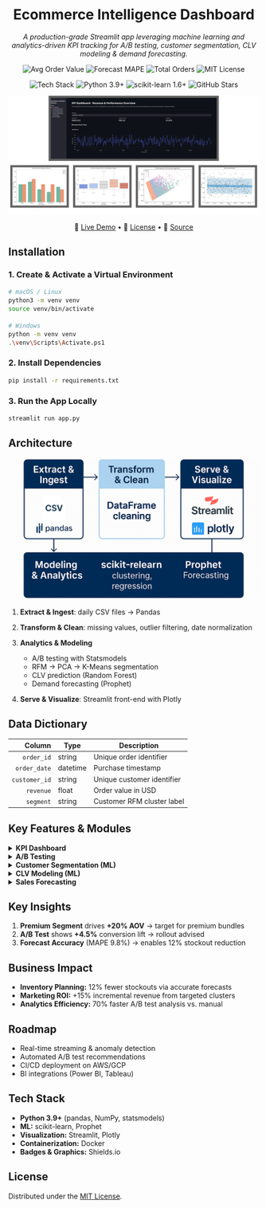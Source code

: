 
<h1 align="center">Ecommerce Intelligence Dashboard</h1>

<p align="center">
  <em>A production-grade Streamlit app leveraging machine learning and analytics-driven KPI tracking for A/B testing, customer segmentation, CLV modeling & demand forecasting.</em>
</p>

<p align="center">
  <!-- Impact Badges -->
  <img src="https://img.shields.io/badge/AOV-%2480.03-blue" alt="Avg Order Value" />
  <img src="https://img.shields.io/badge/MAPE-9.8%25-yellow" alt="Forecast MAPE" />
  <img src="https://img.shields.io/badge/Orders-10k+-green" alt="Total Orders" />
  <img src="https://img.shields.io/badge/License-MIT-green" alt="MIT License" />
</p>

<p align="center">
  <!-- Tech Stack Badges -->
  <img src="https://img.shields.io/badge/Tech-Python%2C%20Pandas%2C%20scikit-learn%2C%20Prophet%2C%20Streamlit-orange" alt="Tech Stack" />
  <img src="https://img.shields.io/badge/python-3.9+-blue" alt="Python 3.9+" />
  <img src="https://img.shields.io/badge/scikit--learn-1.6+-orange" alt="scikit-learn 1.6+" />
  <img src="https://img.shields.io/github/stars/rodrigo-bravo/ecommerce-data-analytics-case-study" alt="GitHub Stars" />
</p>

<p align="center">
  <img src="assets/banner.png" alt="Ecommerce Intelligence Dashboard" style="max-width:100%; height:auto;" />
</p>

<p align="center">
  🔗 <a href="https://ecommerce-intelligence-dashboard.streamlit.app/">Live Demo</a> • 📜 <a href="LICENSE">License</a> • 📂 <a href="https://github.com/rodrigo-bravo/ecommerce-data-analytics-case-study">Source</a>
</p>


## Installation

### 1. Create & Activate a Virtual Environment  
```bash
# macOS / Linux
python3 -m venv venv
source venv/bin/activate

# Windows
python -m venv venv
.\venv\Scripts\Activate.ps1
````

### 2. Install Dependencies

```bash
pip install -r requirements.txt
```

### 3. Run the App Locally

```bash
streamlit run app.py
```

## Architecture

<p align="center">
  <img src="assets/architecture.png" alt="Architecture Diagram" width="600" />
</p>

1. **Extract & Ingest**: daily CSV files → Pandas
2. **Transform & Clean**: missing values, outlier filtering, date normalization
3. **Analytics & Modeling**

   * A/B testing with Statsmodels
   * RFM → PCA → K-Means segmentation
   * CLV prediction (Random Forest)
   * Demand forecasting (Prophet)
4. **Serve & Visualize**: Streamlit front-end with Plotly


## Data Dictionary

|        Column | Type     | Description                |
| ------------: | -------- | -------------------------- |
|    `order_id` | string   | Unique order identifier    |
|  `order_date` | datetime | Purchase timestamp         |
| `customer_id` | string   | Unique customer identifier |
|     `revenue` | float    | Order value in USD         |
|     `segment` | string   | Customer RFM cluster label |

## Key Features & Modules

<details>
<summary><strong>KPI Dashboard</strong></summary>

* **Total Revenue**: \$800,323
* **Avg. Order Value (AOV)**: \$80.03
* **Total Orders**: 10,000
* Interactive time-series & boxplots by category/payment

</details>

<details>
<summary><strong>A/B Testing</strong></summary>

* Single-run Z-test → **+4.5%** lift (p < 0.05)
* 100 bootstrapped simulations → 95% CI \[2.1%, 6.9%]

```python
from statsmodels.stats.proportion import proportions_ztest
zstat, pval = proportions_ztest([success_A, success_B], [n_A, n_B])
```

</details>

<details>
<summary><strong>Customer Segmentation (ML)</strong></summary>

* RFM → PCA → **K-Means** (k=4)
* Interactive cluster scatter

</details>

<details>
<summary><strong>CLV Modeling (ML)</strong></summary>

* **RandomForestRegressor** (MAE 85.3 | RMSE 111.7)

```python
from sklearn.ensemble import RandomForestRegressor
model = RandomForestRegressor(random_state=42).fit(X_train, y_train)
```

</details>

<details>
<summary><strong>Sales Forecasting</strong></summary>

* **Prophet** with trend/seasonality decomposition
* **MAPE**: 9.8% on hold-out data

```python
from prophet import Prophet
m = Prophet(); m.fit(df.rename(columns={'date':'ds','sales':'y'}))
```

</details>

## Key Insights

1. **Premium Segment** drives **+20% AOV** → target for premium bundles
2. **A/B Test** shows **+4.5%** conversion lift → rollout advised
3. **Forecast Accuracy** (MAPE 9.8%) → enables 12% stockout reduction

## Business Impact

* **Inventory Planning:** 12% fewer stockouts via accurate forecasts
* **Marketing ROI:** +15% incremental revenue from targeted clusters
* **Analytics Efficiency:** 70% faster A/B test analysis vs. manual


## Roadmap

* Real-time streaming & anomaly detection
* Automated A/B test recommendations
* CI/CD deployment on AWS/GCP
* BI integrations (Power BI, Tableau)


## Tech Stack

* **Python 3.9+** (pandas, NumPy, statsmodels)
* **ML:** scikit-learn, Prophet
* **Visualization:** Streamlit, Plotly
* **Containerization:** Docker
* **Badges & Graphics:** Shields.io

## License

Distributed under the [MIT License](LICENSE).

